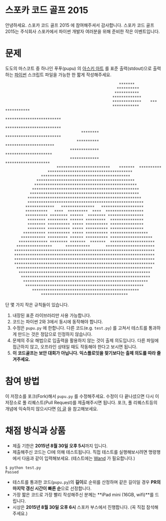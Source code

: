 # 스포카 코드 골프 2015

안녕하세요. 스포카 코드 골프 2015 에 참여해주셔서 감사합니다. 스포카 코드 골프 2015는 주식회사 스포카에서 파이썬 개발자 여러분을 위해 준비한 작은 이벤트입니다.

# 문제

도도의 마스코트 중 하나인 푸푸(pupu) 의 [아스키 아트][1] 를 표준 출력(stdout)으로 출력하는 [파이썬][2] 스크립트 파일을 가능한 한 짧게 작성해주세요.

```
                                                   *******
                                                  **********
                                                 ***********
                                                *************
                                                *************    ***
                                                ************ ***********
                                                *************************
                                                 *************************
                                  ********        *************************
                                **********          **********************
                             *************           *********************
                             *************          ********************
                       ************************    *******  **********
                   **************************************
                ****************************************
              ********************************************
             **********************************************
            ************************************************
           *************************************************
          ***************************************************
          ****************************************************
         *************   ***************   *******************
         **********   ****  *********  ****  *****************
         ********** ******** ******  ******** ****************
          ******** ********* ****** *********  ***************
          ******** ********** ***** ********** ***************
          ******** ********** ***** ********** ***************
        ********** ********** ***** ********** *****************
       *********** ********* ****** ********** *******************
      ************* ******** *******  *******  ********************
     ****************      ***********       **********************
    ***************************************************************
    ***************************************************************
    ***************************************************************
    ***************************************************************
     *************************************************************
      ***********************************************************
       **********************************************************
        ********************************************************
         *****************************************************
            ************************************************
                ***************************************
```

단 몇 가지 작은 규칙들이 있습니다.

1. 내장된 표준 라이브러리만 사용 가능합니다.
2. 코드는 파이썬 2와 3에서 동시에 동작해야 합니다.
3. 수정은 `pupu.py` 에 한합니다. 다른 코드(e.g. `test.py`) 를 고쳐서 테스트를 통과하게 만드는 것은 정답으로 인정하지 않습니다.
4. 문제의 주요 해법으로 입출력을 활용하지 않는 것이 출제 의도입니다. 다른 파일에 접근하지 않고, 오프라인 상태일 때도 작동해야 한다고 보시면 됩니다.
5. **이 코드골프는 보안 대회가 아닙니다. 익스플로잇을 찾기보다는 출제 의도를 따라 즐겨주세요.**


# 참여 방법

이 저장소를 포크(Fork)해서  `pupu.py` 를 수정해주세요. 수정이 다 끝나셨으면 다시 이 저장소로 풀 리퀘스트(Pull Request)를 제출해주시면 됩니다. 포크, 풀 리퀘스트등의 개념에 익숙하지 않으시다면 [이 글][3] 을 참고해보세요.


# 채점 방식과 상품

- 제출 기한은 **2015년 8월 30일 오후 5시**까지 입니다.
- 제출해주신 코드는 CI에 의해 테스트됩니다. 직접 테스트를 실행해보시려면 명령행에서 다음과 같이 입력해보세요. (테스트에는 [Wand][4] 가 필요합니다.)

```
$ python test.py
Passed
```

- 테스트를 통과한 코드(`pupu.py`)의 **길이**로 순위를 산정하며 같은 길이일 경우 **PR의 마지막 갱신 시간이 빠른 순**으로 선정합니다.
- 가장 짧은 코드로 가장 빨리 작성해주신 분께는 **iPad mini (16GB, wifi)**를 드립니다.
- 시상은 **2015년 8월 30일 오후 6시** 스포카 부스에서 진행합니다. (꼭 직접 참석해주세요.)


[1]: https://ko.wikipedia.org/wiki/%EC%95%84%EC%8A%A4%ED%82%A4_%EC%95%84%ED%8A%B8
[2]: https://www.python.org/
[3]: https://help.github.com/articles/using-pull-requests/
[4]: http://docs.wand-py.org/
